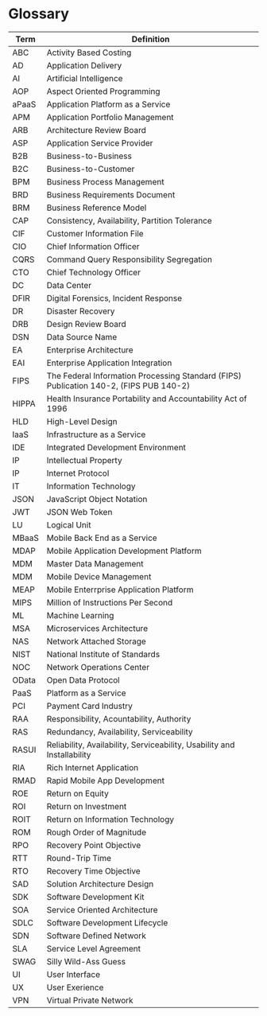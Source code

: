 
Glossary
===
|Term | Definition|
|-----|-----------|
ABC         | Activity Based Costing  
AD          | Application Delivery  
AI          | Artificial Intelligence  
AOP         | Aspect Oriented Programming  
aPaaS       | Application Platform as a Service  
APM         | Application Portfolio Management  
ARB         | Architecture Review Board  
ASP         | Application Service Provider  
B2B         | Business-to-Business
B2C         | Business-to-Customer
BPM         | Business Process Management  
BRD         | Business Requirements Document  
BRM         | Business Reference Model  
CAP         | Consistency, Availability, Partition Tolerance  
CIF         | Customer Information File  
CIO         | Chief Information Officer  
CQRS        | Command Query Responsibility Segregation  
CTO         | Chief Technology Officer  
DC          | Data Center  
DFIR        | Digital Forensics, Incident Response  
DR          | Disaster Recovery  
DRB         | Design Review Board  
DSN         | Data Source Name  
EA          | Enterprise Architecture  
EAI         | Enterprise Application Integration  
FIPS        | The Federal Information Processing Standard (FIPS) Publication 140-2, (FIPS PUB 140-2)
HIPPA       | Health Insurance Portability and Accountability Act of 1996
HLD         | High-Level Design  
IaaS        | Infrastructure as a Service  
IDE         | Integrated Development Environment    
IP          | Intellectual Property  
IP          | Internet Protocol  
IT          | Information Technology  
JSON        | JavaScript Object Notation  
JWT         | JSON Web Token  
LU          | Logical Unit  
MBaaS       | Mobile Back End as a Service  
MDAP        | Mobile Application Development Platform  
MDM         | Master Data Management  
MDM         | Mobile Device Management  
MEAP        | Mobile Enterrprise Application Platform  
MIPS        | Million of Instructions Per Second  
ML          | Machine Learning  
MSA         | Microservices Architecture  
NAS         | Network Attached Storage  
NIST        | National Institute of Standards  
NOC         | Network Operations Center  
OData       | Open Data Protocol  
PaaS        | Platform as a Service  
PCI         | Payment Card Industry  
RAA         | Responsibility, Acountability, Authority  
RAS         | Redundancy, Availability, Serviceability  
RASUI       | Reliability, Availability, Serviceability, Usability and Installability  
RIA         | Rich Internet Application  
RMAD        | Rapid Mobile App Development  
ROE         | Return on Equity  
ROI         | Return on Investment  
ROIT        | Return on Information Technology  
ROM         | Rough Order of Magnitude  
RPO         | Recovery Point Objective  
RTT         | Round-Trip Time  
RTO         | Recovery Time Objective  
SAD         | Solution Architecture Design  
SDK         | Software Development Kit  
SOA         | Service Oriented Architecture  
SDLC        | Software Development Lifecycle  
SDN         | Software Defined Network  
SLA         | Service Level Agreement  
SWAG        | Silly Wild-Ass Guess  
UI          | User Interface  
UX          | User Exerience  
VPN         | Virtual Private Network  
